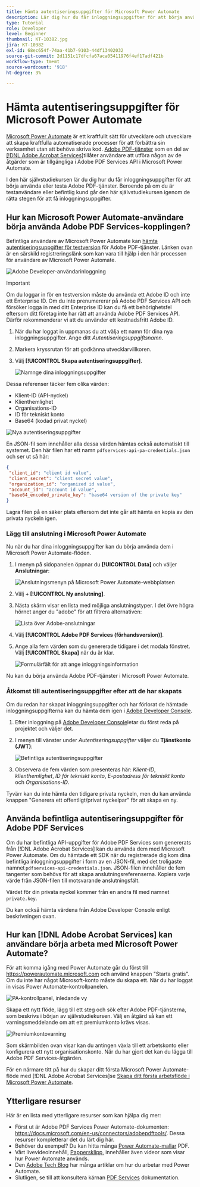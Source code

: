```yaml
---
title: Hämta autentiseringsuppgifter för Microsoft Power Automate
description: Lär dig hur du får inloggningsuppgifter för att börja använda eller prova Adobe PDF-tjänster
type: Tutorial
role: Developer
level: Beginner
thumbnail: KT-10382.jpg
jira: KT-10382
exl-id: 68ec654f-74aa-41b7-9103-44df13402032
source-git-commit: 2d1151c17dfcfa67aca05411976f4ef17adf421b
workflow-type: tm+mt
source-wordcount: '918'
ht-degree: 3%

---
```


# Hämta autentiseringsuppgifter för Microsoft Power Automate

[Microsoft Power Automate](https://powerautomate.microsoft.com/sv-se/) är ett kraftfullt sätt för utvecklare och utvecklare att skapa kraftfulla automatiserade processer för att förbättra sin verksamhet utan att behöva skriva kod. [Adobe PDF-tjänster](https://us.flow.microsoft.com/sv-se/connectors/shared_adobepdftools/adobe-pdf-services/) som en del av [[!DNL Adobe Acrobat Services]](https://developer.adobe.com/document-services)tillåter användare att utföra någon av de åtgärder som är tillgängliga i Adobe PDF Services API i Microsoft Power Automate.

I den här självstudiekursen lär du dig hur du får inloggningsuppgifter för att börja använda eller testa Adobe PDF-tjänster. Beroende på om du är testanvändare eller befintlig kund går den här självstudiekursen igenom de rätta stegen för att få inloggningsuppgifter.

## Hur kan Microsoft Power Automate-användare börja använda Adobe PDF Services-kopplingen?

Befintliga användare av Microsoft Power Automate kan [hämta autentiseringsuppgifter för testversion](https://www.adobe.com/go/powerautomate_getstarted) för Adobe PDF-tjänster. Länken ovan är en särskild registreringslänk som kan vara till hjälp i den här processen för användare av Microsoft Power Automate.

![Adobe Developer-användarinloggning](assets/credentials_1.png)


>[!IMPORTANT]
> Om du loggar in för en testversion måste du använda ett Adobe ID och inte ett Enterprise ID. Om du inte prenumererar på Adobe PDF Services API och försöker logga in med ditt Enterprise ID kan du få ett behörighetsfel eftersom ditt företag inte har rätt att använda Adobe PDF Services API. Därför rekommenderar vi att du använder ett kostnadsfritt Adobe ID.
>

1. När du har loggat in uppmanas du att välja ett namn för dina nya inloggningsuppgifter. Ange ditt *Autentiseringsuppgiftsnamn*.
1. Markera kryssrutan för att godkänna utvecklarvillkoren.
1. Välj **[!UICONTROL Skapa autentiseringsuppgifter]**.

   ![Namnge dina inloggningsuppgifter](assets/credentials_2.png)

Dessa referenser täcker fem olika värden:

* Klient-ID (API-nyckel)
* Klienthemlighet
* Organisations-ID
* ID för tekniskt konto
* Base64 (kodad privat nyckel)

![Nya autentiseringsuppgifter](assets/credentials_3.png)

En JSON-fil som innehåller alla dessa värden hämtas också automatiskt till systemet. Den här filen har ett namn `pdfservices-api-pa-credentials.json` och ser ut så här:

```json
{
 "client_id": "client id value",
 "client_secret": "client secret value",
 "organization_id": "organized id value",
 "account_id": "account id value",
 "base64_encoded_private_key": "base64 version of the private key"
}
```

Lagra filen på en säker plats eftersom det inte går att hämta en kopia av den privata nyckeln igen.

### Lägg till anslutning i Microsoft Power Automate

Nu när du har dina inloggningsuppgifter kan du börja använda dem i Microsoft Power Automate-flöden.

1. I menyn på sidopanelen öppnar du **[!UICONTROL Data]** och väljer **Anslutningar**:

   ![Anslutningsmenyn på Microsoft Power Automate-webbplatsen](assets/credentials_4.png)

1. Välj **+ [!UICONTROL Ny anslutning]**.

1. Nästa skärm visar en lista med möjliga anslutningstyper. I det övre högra hörnet anger du &quot;adobe&quot; för att filtrera alternativen:

   ![Lista över Adobe-anslutningar](assets/credentials_5.png)

1. Välj **[!UICONTROL Adobe PDF Services (förhandsversion)]**.
1. Ange alla fem värden som du genererade tidigare i det modala fönstret. Välj **[!UICONTROL Skapa]** när du är klar.

   ![Formulärfält för att ange inloggningsinformation](assets/credentials_6.png)

Nu kan du börja använda Adobe PDF-tjänster i Microsoft Power Automate.

### Åtkomst till autentiseringsuppgifter efter att de har skapats

Om du redan har skapat inloggningsuppgifter och har förlorat de hämtade inloggningsuppgifterna kan du hämta dem igen i [Adobe Developer Console](https://developer.adobe.com/console).

1. Efter inloggning på [Adobe Developer Console](https://developer.adobe.com/console)letar du först reda på projektet och väljer det.
1. I menyn till vänster under *Autentiseringsuppgifter* väljer du **Tjänstkonto (JWT)**:

   ![Befintliga autentiseringsuppgifter](assets/credentials_7.png)

1. Observera de fem värden som presenteras här: *Klient-ID*, *klienthemlighet*, *ID för tekniskt konto*, *E-postadress för tekniskt konto* och *Organisations-ID*.

Tyvärr kan du inte hämta den tidigare privata nyckeln, men du kan använda knappen &quot;Generera ett offentligt/privat nyckelpar&quot; för att skapa en ny.

## Använda befintliga autentiseringsuppgifter för Adobe PDF Services

Om du har befintliga API-uppgifter för Adobe PDF Services som genererats från [!DNL Adobe Acrobat Services] kan du använda dem med Microsoft Power Automate. Om du hämtade ett SDK när du registrerade dig kom dina befintliga inloggningsuppgifter i form av en JSON-fil, med det troligaste namnet `pdfservices-api-credentials.json`. JSON-filen innehåller de fem tangenter som behövs för att skapa anslutningsreferenserna. Kopiera varje värde från JSON-filen till motsvarande anslutningsfält.

Värdet för din privata nyckel kommer från en andra fil med namnet `private.key`.

Du kan också hämta värdena från Adobe Developer Console enligt beskrivningen ovan.

## Hur kan [!DNL Adobe Acrobat Services] kan användare börja arbeta med Microsoft Power Automate?

För att komma igång med Power Automate går du först till <https://powerautomate.microsoft.com> och använd knappen &quot;Starta gratis&quot;. Om du inte har något Microsoft-konto måste du skapa ett. När du har loggat in visas Power Automate-kontrollpanelen.

![PA-kontrollpanel, inledande vy](assets/credentials_8.png)

Skapa ett nytt flöde, lägg till ett steg och sök efter Adobe PDF-tjänsterna, som beskrivs i början av självstudiekursen. Välj en åtgärd så kan ett varningsmeddelande om att ett premiumkonto krävs visas.

![Premiumkontovarning](assets/credentials_9.png)

Som skärmbilden ovan visar kan du antingen växla till ett arbetskonto eller konfigurera ett nytt organisationskonto. När du har gjort det kan du lägga till Adobe PDF Services-åtgärden.

För en närmare titt på hur du skapar ditt första Microsoft Power Automate-flöde med [!DNL Adobe Acrobat Services]se [Skapa ditt första arbetsflöde i Microsoft Power Automate](https://experienceleague.adobe.com/docs/document-services/tutorials/pdfservices/create-workflow-power-automate.html).

## Ytterligare resurser

Här är en lista med ytterligare resurser som kan hjälpa dig mer:

* Först ut är Adobe PDF Services Power Automate-dokumenten: <https://docs.microsoft.com/en-us/connectors/adobepdftools/>. Dessa resurser kompletterar det du lärt dig här.
* Behöver du exempel? Du kan hitta många [Power Automate-mallar](https://powerautomate.microsoft.com/en-us/connectors/details/shared_adobepdftools/adobe-pdf-services/) PDF.
* Vårt livevideoinnehåll, [Pappersklipp](https://www.youtube.com/playlist?list=PLcVEYUqU7VRe4sT-Bf8flvRz1XXUyGmtF), innehåller även videor som visar hur Power Automate används.
* Den [Adobe Tech Blog](https://medium.com/adobetech/tagged/microsoft-power-automate) har många artiklar om hur du arbetar med Power Automate.
* Slutligen, se till att konsultera kärnan [PDF Services](https://developer.adobe.com/document-services/docs/overview/) dokumentation.
